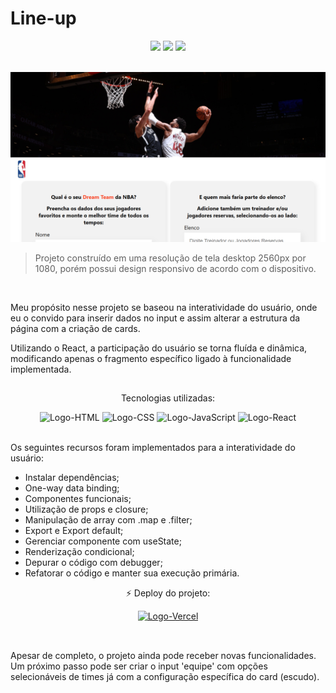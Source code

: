 <html>
 <body>
  <h1>Line-up</h1>
  <div align="center">
   <img src="https://img.shields.io/github/last-commit/m-4morim/line-up?logo=git"/>
   <img src="https://img.shields.io/badge/status-completed-brightgreen"/>
   <img src="https://img.shields.io/badge/deploy-online-brightgreen?logo=vercel"/>
  </div><br>

![Print](./public/imagens/print2.png)
  <blockquote>Projeto construído em uma resolução de tela desktop 2560px por 1080, porém possui design responsivo de acordo com o dispositivo.</blockquote><br>

  <p>Meu propósito nesse projeto se baseou na interatividade do usuário, onde eu o convido para inserir dados no input e assim alterar a estrutura da página com a criação de cards.</p>
  <p>Utilizando o React, a participação do usuário se torna fluída e dinâmica, modificando apenas o fragmento específico ligado à funcionalidade implementada.</p>

##
  <div align="center">
   <p>Tecnologias utilizadas:</p>
   <img alt="Logo-HTML" height="50" width="60" src="https://cdn.jsdelivr.net/gh/devicons/devicon/icons/html5/html5-original.svg" />
   <img alt="Logo-CSS" height="50" width="60" src="https://cdn.jsdelivr.net/gh/devicons/devicon/icons/css3/css3-original.svg" />
   <img alt="Logo-JavaScript" height="50" width="60" src="https://cdn.jsdelivr.net/gh/devicons/devicon/icons/javascript/javascript-original.svg" />
   <img alt="Logo-React" height="50" width="60" src="https://cdn.jsdelivr.net/gh/devicons/devicon/icons/react/react-original.svg" />
  </div><br>
  <div>
   <p>Os seguintes recursos foram implementados para a interatividade do usuário:</p>
   <ul>
     <li>Instalar dependências;</li>
     <li>One-way data binding;</li>
     <li>Componentes funcionais;</li>
     <li>Utilização de props e closure;</li>
     <li>Manipulação de array com .map e .filter;</li>
     <li>Export e Export default;</li>
     <li>Gerenciar componente com useState;</li>
     <li>Renderização condicional;</li>
     <li>Depurar o código com debugger;</li>
     <li>Refatorar o código e manter sua execução primária.</li>
   </ul>
  </div>
  <div align="center">
   <p>⚡ Deploy do projeto:</p>
   <a href="https://team-line-up.vercel.app">
    <img alt="Logo-Vercel" src="https://img.shields.io/badge/Vercel-000000?style=for-the-badge&logo=vercel&logoColor=white" />
   </a>
  </div><br>
 </body>
 
 ##
 <footer>
  <p>Apesar de completo, o projeto ainda pode receber novas funcionalidades. Um próximo passo pode ser criar o input 'equipe' com opções selecionáveis de times já com a configuração específica do card (escudo).</p>
 </footer>
</html>